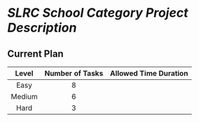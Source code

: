 # *SLRC School Category Project Description*

## Current Plan

|Level|Number of Tasks|Allowed Time Duration|
|:----:|:---:|:---:|
|Easy|8||
|Medium|6||
|Hard|3||
